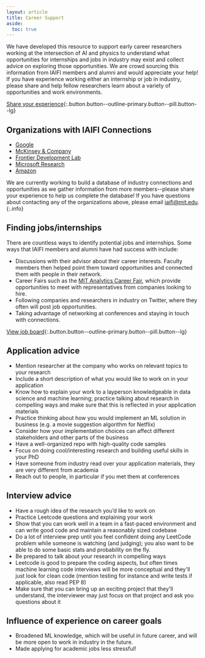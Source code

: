 ```yaml
---
layout: article
title: Career Support
aside:
  toc: true
---
```


We have developed this resource to support early career researchers working at the intersection of AI and physics to understand what opportunities for internships and jobs in industry may exist and collect advice on exploring those opportunities. We are crowd sourcing this information from IAIFI members and alumni and would appreciate your help! If you have experience working either an internship or job in industry, please share and help fellow researchers learn about a variety of opportunities and work environments.

[Share your experience](https://app.smartsheet.com/b/form/2899a807c8d848069a3eeb2ea35a3283){:.button.button--outline-primary.button--pill.button--lg}

## Organizations with IAIFI Connections

* [Google](https://careers.google.com)
* [McKinsey & Company](https://www.mckinsey.com/careers/search-jobs)
* [Frontier Development Lab](https://frontierdevelopmentlab.org)
* [Microsoft Research](https://www.microsoft.com/en-us/research/careers/)
* [Amazon](https://hiring.amazon.com/#/)

<!---
[View Database of Industry Connections](https://docs.google.com/spreadsheets/d/1j0KPXDCjGV8uboDOJeEJ1Rvk4W5X97jqgML2MxwBCw4/edit?usp=sharing){:.button.button--outline-primary.button--pill.button--sm}
--->

We are currently working to build a database of industry connections and opportunities as we gather information from more members--please share your experience to help us complete the database! If you have questions about contacting any of the organizations above, please email [iaifi@mit.edu](mailto:iaifi@mit.edu). 
{:.info}

## Finding jobs/internships

There are countless ways to identify potential jobs and internships. Some ways that IAIFI members and alumni have had success with include:
* Discussions with their advisor about their career interests. Faculty members then helped point them toward opportunities and connected them with people in their network. 
* Career Fairs such as the [MIT Analytics Career Fair](https://www.analyticsfair.mit.edu/), which provide opportunities to meet with representatives from companies looking to hire. 
* Following companies and researchers in industry on Twitter, where they often will post job opportunities.
* Taking advantage of networking at conferences and staying in touch with connections. 

[View job board](/job-board.html){:.button.button--outline-primary.button--pill.button--lg}

## Application advice

* Mention researcher at the company who works on relevant topics to your research
* Include a short description of what you would like to work on in your application
* Know how to explain your work to a layperson knowledgeable in data science and machine learning; practice talking about research in compelling ways and make sure that this is reflected in your application materials
* Practice thinking about how you would implement an ML solution in business (e.g. a movie suggestion algorithm for Netflix)
* Consider how your implementation choices can affect different stakeholders and other parts of the business
* Have a well-organized repo with high-quality code samples
* Focus on doing cool/interesting research and building useful skills in your PhD
* Have someone from industry read over your application materials, they are very different from academia
* Reach out to people, in particular if you met them at conferences

## Interview advice

* Have a rough idea of the research you’d like to work on
* Practice Leetcode questions and explaining your work
* Show that you can work well in a team in a fast-paced environment and can write good code and maintain a reasonably sized codebase
* Do a lot of interview prep until you feel confident doing any LeetCode problem while someone is watching (and judging); you also want to be able to do some basic stats and probability on the fly. 
* Be prepared to talk about your research in compelling ways
* Leetcode is good to prepare the coding aspects, but often times machine learning code interviews will be more conceptual and they'll just look for clean code (mention testing for instance and write tests if applicable, also read PEP 8) 
* Make sure that you can bring up an exciting project that they'll understand, the interviewer may just focus on that project and ask you questions about it

## Influence of experience on career goals

* Broadened ML knowledge, which will be useful in future career, and will be more open to work in industry in the future. 
* Made applying for academic jobs less stressful!
